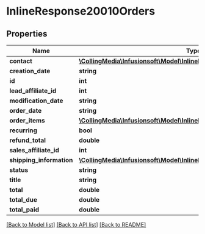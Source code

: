 # InlineResponse20010Orders

## Properties
Name | Type | Description | Notes
------------ | ------------- | ------------- | -------------
**contact** | [**\CollingMedia\Infusionsoft\Model\InlineResponse20010Contact**](InlineResponse20010Contact.md) |  | [optional] 
**creation_date** | **string** |  | [optional] 
**id** | **int** |  | [optional] 
**lead_affiliate_id** | **int** |  | [optional] 
**modification_date** | **string** |  | [optional] 
**order_date** | **string** |  | [optional] 
**order_items** | [**\CollingMedia\Infusionsoft\Model\InlineResponse20010OrderItems[]**](InlineResponse20010OrderItems.md) |  | [optional] 
**recurring** | **bool** |  | [optional] 
**refund_total** | **double** |  | [optional] 
**sales_affiliate_id** | **int** |  | [optional] 
**shipping_information** | [**\CollingMedia\Infusionsoft\Model\InlineResponse20010ShippingInformation**](InlineResponse20010ShippingInformation.md) |  | [optional] 
**status** | **string** |  | [optional] 
**title** | **string** |  | [optional] 
**total** | **double** |  | [optional] 
**total_due** | **double** |  | [optional] 
**total_paid** | **double** |  | [optional] 

[[Back to Model list]](../README.md#documentation-for-models) [[Back to API list]](../README.md#documentation-for-api-endpoints) [[Back to README]](../README.md)


